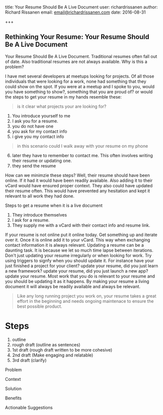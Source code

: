 title: Your Resume Should Be A Live Document
user: richardrissanen
author: Richard Rissanen
email: email@richardrissanen.com
date: 2016-08-31

+++

## Rethinking Your Resume: Your Resume Should Be A Live Document

Your Resume Should Be A Live Document. Traditional resumes often fall out of date. Also traditional resumes are not always available. Why is this a problem?

I have met several developers at meetups looking for projects. Of all those individuals that were looking for a work, none had something that they could show on the spot. If you were at a meetup and I spoke to you, would you have something to show?, something that you are proud of? or would the steps to get your resume in my hands resemble these:

> is it clear what projects your are looking for?

1. You introduce yourself to me
2. I ask you for a resume.
3. you do not have one
4. you ask for my contact info
5. i give you my contact info

> in this scenario could I walk away with your resume on my phone

6. later they have to remember to contact me. This often involves writing their resume or updating one.
7. they send the resume

How can we minimzie these steps? Well, their resume should have been online. If it had it would have been readily available. Also adding it to their vCard would have ensured proper context. They also could have updated their resume often. This would have prevented any hesitation and kept it relevant to all work they had done.

Steps to get a resume when it is a live document

1. They introduce themselves
2. I ask for a resume.
3. They supply me with a vCard with their contact info and resume link.


If your resume is not online put it online today. Get something up and iterate over it. Once it is online add it to your vCard. This way when exchanging contact information it is always relevant. Updating a resume can be a daunting task. It is because we let so much time lapse between iterations. Don't just updating your resume irregularly or when looking for work. Try using triggers to signfy when you should update it. For instance have your just finished a project for your client? update your resume, did you just learn a new framework? update your resume, did you just launch a new app? update your resume. Most work that you do is relevant to your resume and you should be updating it as it happens. By making your resume a living document it will always be readily available and always be relevant.

> Like any long running project you work on, your resume takes a great effort in the beginning and needs ongoing maintenace to ensure the best possible product.

# Steps

1. outline
2. rough draft (outline as sentences)
3. 1st draft (rough draft written to be more cohesive)
4. 2nd draft (Make engaging and relatable)
5. 3rd draft (clarify)

Problem

Context

Solution

Benefits

Actionable Suggestions
